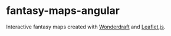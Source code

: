 # fantasy-maps-angular
Interactive fantasy maps created with [Wonderdraft](https://www.wonderdraft.net/) and [Leaflet.js](https://leafletjs.com/).
